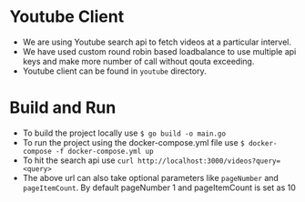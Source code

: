 # Youtube Client
- We are using Youtube search api to fetch videos at a particular intervel.
- We have used custom round robin based loadbalance to use multiple api keys and make more number of call without qouta exceeding.
- Youtube client can be found in `youtube` directory. <br>

# Build and Run
- To build the project locally use `$ go build -o main.go`
- To run the project using the docker-compose.yml file use `$ docker-compose -f docker-compose.yml up`
- To hit the search api use `curl http://localhost:3000/videos?query=<query>`
- The above url can also take optional parameters like `pageNumber` and `pageItemCount`. By default pageNumber 1 and pageItemCount is set as 10
